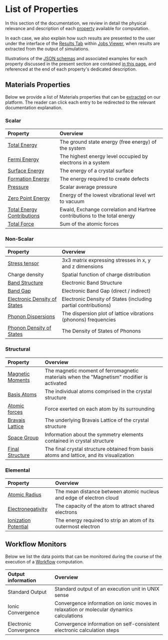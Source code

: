 # List of Properties

In this section of the documentation, we review in detail the physical relevance and description of each [property](../properties/overview.md) available for computation. 

In each case, we also explain how such results are presented to the user under the interface of the [Results Tab](../jobs/ui/results-tab.md) within [Jobs Viewer](../jobs/ui/viewer.md), when results are extracted from the output of simulations. 

Illustrations of the [JSON schemas](../properties/data/overview.md) and associated examples for each property discussed in the present section are contained [in this page](../properties/data/list.md), and referenced at the end of each property's dedicated description.

## Materials Properties

Below we provide a list of Materials properties that can be [extracted](../properties/lifecycle/extractor.md) on our platform. The reader can click each entry to be redirected to the relevant documentation explanation.

### Scalar

| Property                                             | Overview                                         |
|:---------------------------------------------------  |:------------------------------------------------|
| [Total Energy](scalar/total-energy.md)  | The ground state energy (free energy) of the system |
| [Fermi Energy](scalar/fermi-energy.md)  | The highest energy level occupied by electrons in a system |
| [Surface Energy](scalar/surface-energy.md)           | The energy of a crystal surface |
| [Formation Energy](scalar/formation-energy.md)           | The energy required to create defects |
| [Pressure](scalar/pressure.md)                       | Scalar average pressure |
| [Zero Point Energy](scalar/zero-point-energy.md) | Energy of the lowest vibrational level wrt to vacuum |
| [Total Energy Contributions](scalar/total-energy.md#total-energy-contributions) | Ewald, Exchange correlation and	Hartree contributions to the total energy |
| [Total Force](scalar/total-force.md)                 | Sum of the atomic forces |

### Non-Scalar

| Property                                             | Overview                                         |
|:---------------------------------------------------  |:------------------------------------------------|
| [Stress tensor](non-scalar/stress-tensor.md)         | 3x3 matrix expressing stresses in x, y and z dimensions |
| Charge density                                       | Spatial function of charge distribution |
| [Band Structure](non-scalar/bandstructure.md)        | Electronic Band Structure |
| [Band Gap](non-scalar/band-gaps.md)       | Electronic Band Gap (direct / indirect) |
| [Electronic Density of States](non-scalar/electronic-dos.md)               | Electronic Density of States (including partial contributions) |
| [Phonon Dispersions](non-scalar/phonon-dispersions.md) | The dispersion plot of lattice vibrations (phonons) frequencies |
| [Phonon Density of States](non-scalar/phonon-dos.md) | The Density of States of Phonons |

### Structural

| Property                                             | Overview                                         |
|:---------------------------------------------------  |:------------------------------------------------|
| [Magnetic Moments](structural/magnetic-moment.md)    | The magnetic moment of ferromagnetic materials when the "Magnetism" modifier is activated |
| [Basis Atoms](structural/basis-atoms.md)             | The individual atoms comprised in the crystal structure  |
| [Atomic forces](structural/atomic-forces.md)         | Force exerted on each atom by its surrounding |
| [Bravais Lattice](structural/lattice.md)             | The underlying Bravais Lattice of the crystal structure |
| [Space Group](structural/space-group.md)             | Information about the symmetry elements contained in crystal structure |
| [Final Structure](structural/final-structure.md)     | The final crystal structure obtained from basis atoms and lattice, and its visualization |

### Elemental

| Property                                             | Overview                                         |
|:---------------------------------------------------  |:------------------------------------------------|
| [Atomic Radius](elemental/atomic-radius.md) | The mean distance between atomic nucleus and edge of electron cloud |
| [Electronegativity](elemental/electronegativity.md) | The capacity of the atom to attract shared electrons |
| [Ionization Potential](elemental/ionization-potential.md) | The energy required to strip an atom of its outermost electron |

## Workflow Monitors

Below we list the data points that can be monitored during the course of the execution of a [Workflow](../workflows/overview.md) computation.

| Output information | Overview |
|:---------------   |:------------|
| Standard Output   | Standard output of an execution unit in UNIX sense |
| Ionic Convergence | Convergence information on ionic moves in relaxation or molecular dynamics calculations |
| Electronic Convergence  | Convergence information on self-consistent electronic calculation steps |
